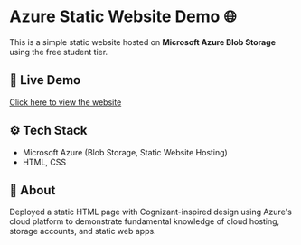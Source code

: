 # Azure Static Website Demo 🌐

This is a simple static website hosted on **Microsoft Azure Blob Storage** using the free student tier.

## 🔗 Live Demo
[Click here to view the website](https://yashrgordecloudstorage21.z29.web.core.windows.net/)

## ⚙️ Tech Stack
- Microsoft Azure (Blob Storage, Static Website Hosting)
- HTML, CSS

## 📌 About
Deployed a static HTML page with Cognizant-inspired design using Azure's cloud platform to demonstrate fundamental knowledge of cloud hosting, storage accounts, and static web apps.

